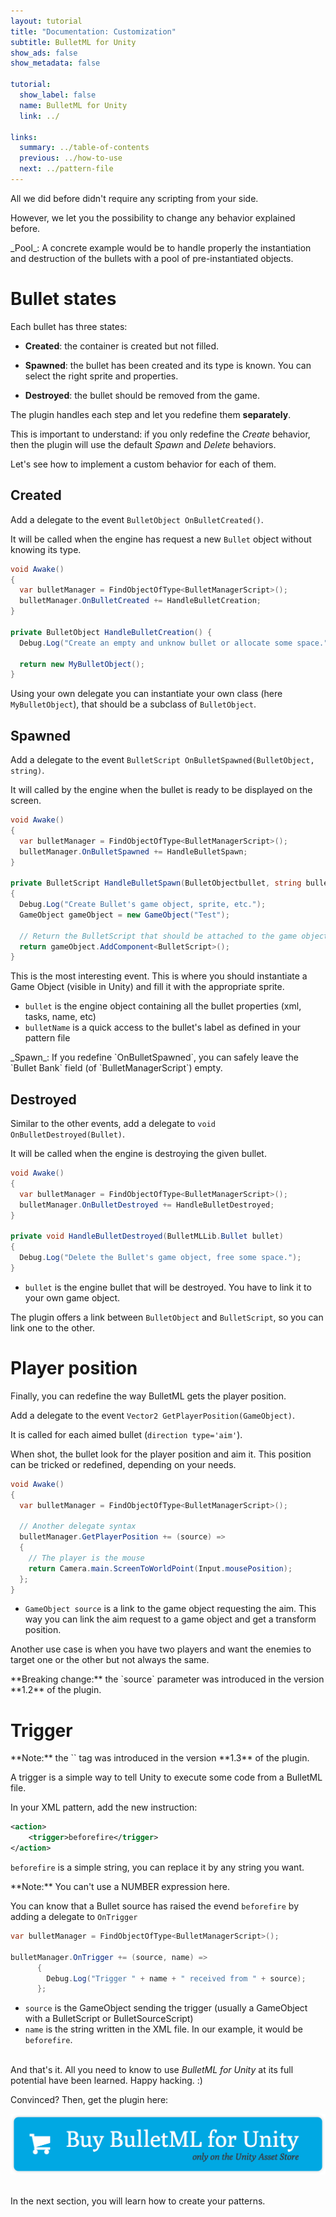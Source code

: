 ```yaml
---
layout: tutorial
title: "Documentation: Customization"
subtitle: BulletML for Unity
show_ads: false
show_metadata: false

tutorial:
  show_label: false
  name: BulletML for Unity
  link: ../

links:
  summary: ../table-of-contents
  previous: ../how-to-use
  next: ../pattern-file
---
```


All we did before didn't require any scripting from your side.

However, we let you the possibility to change any behavior explained before.

<md-note>
_Pool_: A concrete example would be to handle properly the instantiation and destruction of the bullets with a pool of pre-instantiated objects.
</md-note>

# Bullet states

Each bullet has three states:

- **Created**: the container is created but not filled.

- **Spawned**: the bullet has been created and its type is known. You can select the right sprite and properties.

- **Destroyed**: the bullet should be removed from the game.

The plugin handles each step and let you redefine them **separately**.

This is important to understand: if you only redefine the _Create_ behavior, then the plugin will use the default _Spawn_ and _Delete_ behaviors.

Let's see how to implement a custom behavior for each of them.

## Created

Add a delegate to the event `BulletObject OnBulletCreated()`.

It will be called when the engine has request a new `Bullet` object without knowing its type.

```csharp
void Awake()
{
  var bulletManager = FindObjectOfType<BulletManagerScript>();
  bulletManager.OnBulletCreated += HandleBulletCreation;
}

private BulletObject HandleBulletCreation() {
  Debug.Log("Create an empty and unknow bullet or allocate some space.");

  return new MyBulletObject();
}
```

Using your own delegate you can instantiate your own class (here `MyBulletObject`), that should be a subclass of `BulletObject`.


## Spawned

Add a delegate to the event `BulletScript OnBulletSpawned(BulletObject, string)`.

It will called by the engine when the bullet is ready to be displayed on the screen.

```csharp
void Awake()
{
  var bulletManager = FindObjectOfType<BulletManagerScript>();
  bulletManager.OnBulletSpawned += HandleBulletSpawn;
}

private BulletScript HandleBulletSpawn(BulletObjectbullet, string bulletName)
{
  Debug.Log("Create Bullet's game object, sprite, etc.");
  GameObject gameObject = new GameObject("Test");
  
  // Return the BulletScript that should be attached to the game object
  return gameObject.AddComponent<BulletScript>();
}
```

This is the most interesting event. This is where you should instantiate a Game Object (visible in Unity) and fill it with the appropriate sprite.

- `bullet` is the engine object containing all the bullet properties (xml, tasks, name, etc)
- `bulletName` is a quick access to the bullet's label as defined in your pattern file

<md-note>
_Spawn_: If you redefine `OnBulletSpawned`, you can safely leave the `Bullet Bank` field (of `BulletManagerScript`) empty.
</md-note>

## Destroyed

Similar to the other events, add a delegate to `void OnBulletDestroyed(Bullet)`.

It will be called when the engine is destroying the given bullet.

```csharp
void Awake()
{
  var bulletManager = FindObjectOfType<BulletManagerScript>();
  bulletManager.OnBulletDestroyed += HandleBulletDestroyed;
}

private void HandleBulletDestroyed(BulletMLLib.Bullet bullet)
{
  Debug.Log("Delete the Bullet's game object, free some space.");
}
```

- `bullet` is the engine bullet that will be destroyed. You have to link it to your own game object.

The plugin offers a link between `BulletObject` and `BulletScript`, so you can link one to the other.

# Player position

Finally, you can redefine the way BulletML gets the player position.

Add a delegate to the event `Vector2 GetPlayerPosition(GameObject)`.

It is called for each aimed bullet (`direction type='aim'`).

When shot, the bullet look for the player position and aim it. This position can be tricked or redefined, depending on your needs.

```csharp
void Awake()
{
  var bulletManager = FindObjectOfType<BulletManagerScript>();

  // Another delegate syntax
  bulletManager.GetPlayerPosition += (source) =>
  {
    // The player is the mouse
    return Camera.main.ScreenToWorldPoint(Input.mousePosition);
  };
}
```

- `GameObject source` is a link to the game object requesting the aim. This way you can link the aim request to a game object and get a transform position.

Another use case is when you have two players and want the enemies to target one or the other but not always the same.

<md-warning>
**Breaking change:** the `source` parameter was introduced in the version **1.2** of the plugin.
</md-warning>

# Trigger

<md-warning>
**Note:** the `<trigger>` tag was introduced in the version **1.3** of the plugin.
</md-warning>

A trigger is a simple way to tell Unity to execute some code from a BulletML file.

In your XML pattern, add the new instruction:

```xml
<action>
	<trigger>beforefire</trigger>
</action>
```

`beforefire` is a simple string, you can replace it by any string you want.

<md-warning>
**Note:** You can't use a NUMBER expression here.
</md-warning>

You can know that a Bullet source has raised the evend ``beforefire`` by adding a delegate to ``OnTrigger``

```csharp
var bulletManager = FindObjectOfType<BulletManagerScript>();

bulletManager.OnTrigger += (source, name) =>
      {
        Debug.Log("Trigger " + name + " received from " + source);
      };
```

- ``source`` is the GameObject sending the trigger (usually a GameObject with a BulletScript or BulletSourceScript)
- ``name`` is the string written in the XML file. In our example, it would be ``beforefire``.


<br />And that's it. All you need to know to use _BulletML for Unity_ at its full potential have been learned. Happy hacking.
 :)

Convinced? Then, get the plugin here:

<a href="http://bulletml-for-unity.pixelnest.io/">
  <img
    src="../-img/buy.png"
    class="intent-button intent-button--bulletml"
    alt="Buy BulletML for Unity"
    title="Buy BulletML for Unity"
  />
</a>

<br />In the next section, you will learn how to create your patterns.
